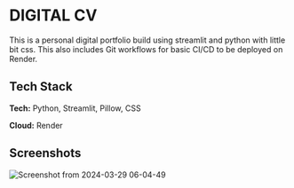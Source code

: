 
# DIGITAL CV

This is a personal digital portfolio build using streamlit and python with little bit css. This also includes Git workflows for basic CI/CD to be deployed on Render.


## Tech Stack

**Tech:** Python, Streamlit, Pillow, CSS

**Cloud:** Render


## Screenshots
![Screenshot from 2024-03-29 06-04-49](https://github.com/iamsaptarshi07/portfolio/assets/52109778/b639990e-8c37-4242-9585-8e32ba4ae20a)

